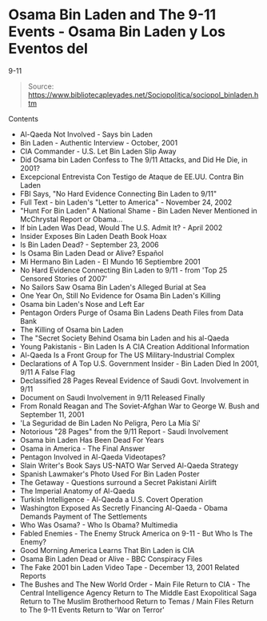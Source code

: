 # Osama Bin Laden and The 9-11 Events - Osama Bin Laden y Los Eventos del 
9-11

> Source: https://www.bibliotecapleyades.net/Sociopolitica/sociopol_binladen.htm

Contents
- Al-Qaeda Not Involved - Says bin Laden
- Bin Laden - Authentic Interview - October, 2001
- CIA Commander - U.S. Let Bin Laden Slip Away
- Did Osama bin Laden Confess to The 9/11 Attacks, and Did He Die, in 2001?
- Excepcional Entrevista Con Testigo de Ataque de EE.UU. Contra Bin Laden
- FBI Says, "No Hard Evidence Connecting Bin Laden to 9/11"
- Full Text - bin Laden's "Letter to America" - November 24, 2002
- "Hunt For Bin Laden" A National Shame - Bin Laden Never Mentioned in McChrystal Report or Obama...
- If bin Laden Was Dead, Would The U.S. Admit It? - April 2002
- Insider Exposes Bin Laden Death Book Hoax
- Is Bin Laden Dead? - September 23, 2006
- Is Osama Bin Laden Dead or Alive?
Español
- Mi Hermano Bin Laden - El Mundo 16 Septiembre 2001
- No Hard Evidence Connecting Bin Laden to 9/11 - from 'Top 25 Censored Stories of 2007'
- No Sailors Saw Osama Bin Laden's Alleged Burial at Sea
- One Year On, Still No Evidence for Osama Bin Laden's Killing
- Osama bin Laden's Nose and Left Ear
- Pentagon Orders Purge of Osama Bin Ladens Death Files from Data Bank
- The Killing of Osama bin Laden
- The "Secret Society Behind Osama bin Laden and his al-Qaeda
- Young Pakistanis - Bin Laden Is A CIA Creation
Additional Information
- Al-Qaeda Is a Front Group for The US Military-Industrial Complex
- Declarations of A Top U.S. Government Insider - Bin Laden Died In 2001, 9/11 A False Flag
- Declassified 28 Pages Reveal Evidence of Saudi Govt. Involvement in 9/11
- Document on Saudi Involvement in 9/11 Released Finally
- From Ronald Reagan and The Soviet-Afghan War to George W. Bush and September 11, 2001
- 'La Seguridad de Bin Laden No Peligra, Pero La Mía Sí'
- Notorious "28 Pages" from the 9/11 Report - Saudi Involvement
- Osama bin Laden Has Been Dead For Years
- Osama in America - The Final Answer
- Pentagon Involved in Al-Qaeda Videotapes?
- Slain Writer's Book Says US-NATO War Served Al-Qaeda Strategy
- Spanish Lawmaker's Photo Used For Bin Laden Poster
- The Getaway - Questions surround a Secret Pakistani Airlift
- The Imperial Anatomy of Al-Qaeda
- Turkish Intelligence - Al-Qaeda a U.S. Covert Operation
- Washington Exposed As Secretly Financing Al-Qaeda - Obama Demands Payment of The Settlements
- Who Was Osama? - Who Is Obama?
Multimedia
- Fabled Enemies - The Enemy Struck America on 9-11 - But Who Is The Enemy?
- Good Morning America Learns That Bin Laden is CIA
- Osama Bin Laden Dead or Alive - BBC Conspiracy Files
- The Fake 2001 bin Laden Video Tape - December 13, 2001
Related Reports
- The Bushes and The New World Order - Main File
Return to CIA - The Central Intelligence Agency
Return to The Middle East Exopolitical Saga
Return to The Muslim Brotherhood
Return to Temas / Main Files
Return to The 9-11 Events
Return to 'War on Terror'
